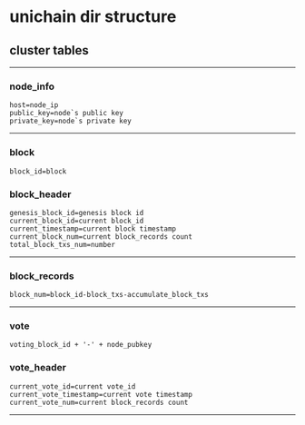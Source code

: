 # unichain dir structure

## cluster tables
---
### node_info
```
host=node_ip
public_key=node`s public key
private_key=node`s private key
```
---
### block
```
block_id=block
```
### block_header
```
genesis_block_id=genesis block id
current_block_id=current block_id
current_timestamp=current block timestamp
current_block_num=current block_records count
total_block_txs_num=number
```
---
### block_records
```
block_num=block_id-block_txs-accumulate_block_txs
```
---
### vote
```
voting_block_id + '-' + node_pubkey
```

### vote_header
```
current_vote_id=current vote_id
current_vote_timestamp=current vote timestamp
current_vote_num=current block_records count
```
---

